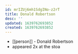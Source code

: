 ```yaml
---
id: mrIZUj6mh1SdgINo-z2rT
title: Donald Robertson
desc: ''
updated: 1639762693852
created: 1639762693852
---
```



- [[person]] - Donald Robertson
- appeared 2x at the stoa
